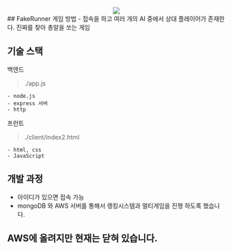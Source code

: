 
<center><img src="https://user-images.githubusercontent.com/24587071/64923221-cfdeb200-d812-11e9-96c6-29a6e7aa59d5.png"></center>
## FakeRunner
게임 방법
- 접속을 하고 여러 개의 AI 중에서 상대 플레이어가 존재한다. 진짜를 찾아 총알을 쏘는 게임

## 기술 스택

백엔드
> ./app.js

```
- node.js
- express 서버 
- http 
```
프런트
> ./client/index2.html 
```
- html, css
- JavaScript
```



## 개발 과정

- 아이디가 있으면 접속 가능
- mongoDB 와 AWS 서버를 통해서 랭킹시스템과 멀티게임을 진행 하도록 했습니다.

## AWS에 올려지만 현재는 닫혀 있습니다.

